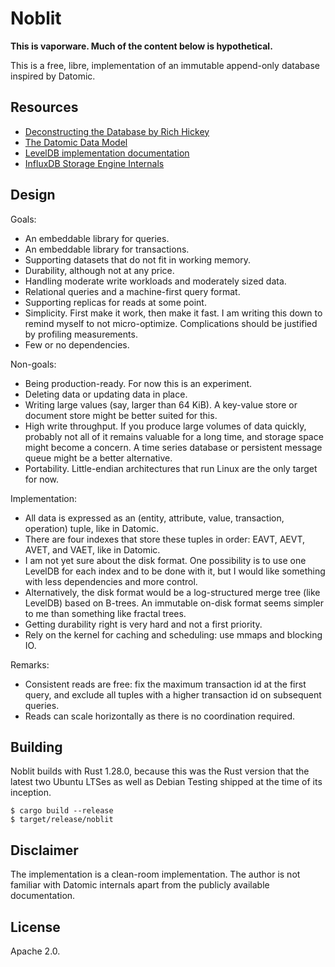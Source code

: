 # Noblit

**This is vaporware. Much of the content below is hypothetical.**

This is a free, libre, implementation of an immutable append-only database
inspired by Datomic.

## Resources

 * [Deconstructing the Database by Rich Hickey][deconstr]
 * [The Datomic Data Model][datamodel]
 * [LevelDB implementation documentation][leveldb]
 * [InfluxDB Storage Engine Internals][influxdb]

[deconstr]:  https://www.infoq.com/presentations/Deconstructing-Database
[datamodel]: https://docs.datomic.com/cloud/whatis/data-model.html
[leveldb]:   https://github.com/google/leveldb/blob/1cb384088184be9840bd59b4040503a9fa9aee66/doc/impl.md
[influxdb]:  https://www.youtube.com/watch?v=rtEalnKT25I

## Design

Goals:

 * An embeddable library for queries.
 * An embeddable library for transactions.
 * Supporting datasets that do not fit in working memory.
 * Durability, although not at any price.
 * Handling moderate write workloads and moderately sized data.
 * Relational queries and a machine-first query format.
 * Supporting replicas for reads at some point.
 * Simplicity. First make it work, then make it fast. I am writing this down to
   remind myself to not micro-optimize. Complications should be justified by
   profiling measurements.
 * Few or no dependencies.

Non-goals:

 * Being production-ready. For now this is an experiment.
 * Deleting data or updating data in place.
 * Writing large values (say, larger than 64 KiB). A key-value store or document
   store might be better suited for this.
 * High write throughput. If you produce large volumes of data quickly, probably
   not all of it remains valuable for a long time, and storage space might
   become a concern. A time series database or persistent message queue might be
   a better alternative.
 * Portability. Little-endian architectures that run Linux are the only target
   for now.

Implementation:

 * All data is expressed as an (entity, attribute, value, transaction, operation)
   tuple, like in Datomic.
 * There are four indexes that store these tuples in order: EAVT, AEVT, AVET,
   and VAET, like in Datomic.
 * I am not yet sure about the disk format. One possibility is to use one
   LevelDB for each index and to be done with it, but I would like something
   with less dependencies and more control.
 * Alternatively, the disk format would be a log-structured merge tree (like
   LevelDB) based on B-trees. An immutable on-disk format seems simpler to me
   than something like fractal trees.
 * Getting durability right is very hard and not a first priority.
 * Rely on the kernel for caching and scheduling: use mmaps and blocking IO.

Remarks:

 * Consistent reads are free: fix the maximum transaction id at the first query,
   and exclude all tuples with a higher transaction id on subsequent queries.
 * Reads can scale horizontally as there is no coordination required.

## Building

Noblit builds with Rust 1.28.0, because this was the Rust version that the
latest two Ubuntu LTSes as well as Debian Testing shipped at the time of its
inception.

    $ cargo build --release
    $ target/release/noblit

## Disclaimer

The implementation is a clean-room implementation. The author is not familiar
with Datomic internals apart from the publicly available documentation.

## License

Apache 2.0.
